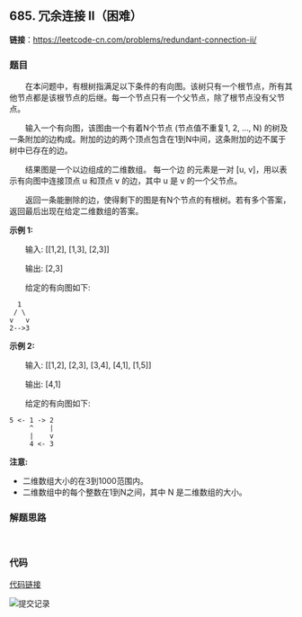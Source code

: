 ## 685. 冗余连接 II（困难）

**链接**：https://leetcode-cn.com/problems/redundant-connection-ii/

### 题目

&emsp;&emsp;在本问题中，有根树指满足以下条件的有向图。该树只有一个根节点，所有其他节点都是该根节点的后继。每一个节点只有一个父节点，除了根节点没有父节点。

&emsp;&emsp;输入一个有向图，该图由一个有着N个节点 (节点值不重复1, 2, ..., N) 的树及一条附加的边构成。附加的边的两个顶点包含在1到N中间，这条附加的边不属于树中已存在的边。

&emsp;&emsp;结果图是一个以边组成的二维数组。 每一个边 的元素是一对 [u, v]，用以表示有向图中连接顶点 u 和顶点 v 的边，其中 u 是 v 的一个父节点。

&emsp;&emsp;返回一条能删除的边，使得剩下的图是有N个节点的有根树。若有多个答案，返回最后出现在给定二维数组的答案。


**示例 1:**

&emsp;&emsp;输入: [[1,2], [1,3], [2,3]]

&emsp;&emsp;输出: [2,3]

&emsp;&emsp;给定的有向图如下:
````
  1
 / \
v   v
2-->3
````

**示例 2:**

&emsp;&emsp;输入: [[1,2], [2,3], [3,4], [4,1], [1,5]]

&emsp;&emsp;输出: [4,1]

&emsp;&emsp;给定的有向图如下:
````
5 <- 1 -> 2
     ^    |
     |    v
     4 <- 3
````

**注意:**

* 二维数组大小的在3到1000范围内。
* 二维数组中的每个整数在1到N之间，其中 N 是二维数组的大小。

### 解题思路

&emsp;&emsp;
### 代码

[代码链接](Solution.java)

![提交记录](107.png)